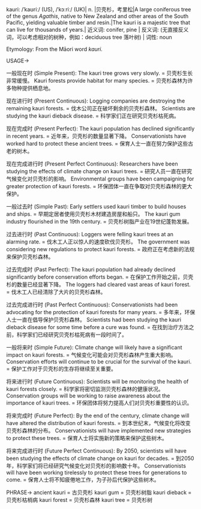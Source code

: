 kauri: /ˈkaʊriː/ (US), /ˈkɔːriː/ (UK)| n. |贝壳杉，考里松|A large coniferous tree of the genus *Agathis*, native to New Zealand and other areas of the South Pacific, yielding valuable timber and resin.|The kauri is a majestic tree that can live for thousands of years.| 近义词: conifer, pine | 反义词: (无直接反义词，可以考虑相对的树种，例如：deciduous tree 落叶树) | 词性: noun


Etymology: From the Māori word *kauri*.


USAGE->

一般现在时 (Simple Present):
The kauri tree grows very slowly. = 贝壳杉生长非常缓慢。
Kauri forests provide habitat for many species. = 贝壳杉森林为许多物种提供栖息地。

现在进行时 (Present Continuous):
Logging companies are destroying the remaining kauri forests. = 伐木公司正在破坏剩余的贝壳杉森林。
Scientists are studying the kauri dieback disease. = 科学家们正在研究贝壳杉枯死病。

现在完成时 (Present Perfect):
The kauri population has declined significantly in recent years. = 近年来，贝壳杉的数量显著下降。
Conservationists have worked hard to protect these ancient trees. = 保育人士一直在努力保护这些古老的树木。

现在完成进行时 (Present Perfect Continuous):
Researchers have been studying the effects of climate change on kauri trees. = 研究人员一直在研究气候变化对贝壳杉的影响。
Environmental groups have been campaigning for greater protection of kauri forests. = 环保团体一直在争取对贝壳杉森林的更大保护。

一般过去时 (Simple Past):
Early settlers used kauri timber to build houses and ships. = 早期定居者使用贝壳杉木材建造房屋和船只。
The kauri gum industry flourished in the 19th century. = 贝壳杉树脂产业在19世纪蓬勃发展。

过去进行时 (Past Continuous):
Loggers were felling kauri trees at an alarming rate. = 伐木工人正以惊人的速度砍伐贝壳杉。
The government was considering new regulations to protect kauri forests. = 政府正在考虑新的法规来保护贝壳杉森林。

过去完成时 (Past Perfect):
The kauri population had already declined significantly before conservation efforts began. = 在保护工作开始之前，贝壳杉的数量已经显著下降。
The loggers had cleared vast areas of kauri forest. = 伐木工人已经清除了大片的贝壳杉森林。


过去完成进行时 (Past Perfect Continuous):
Conservationists had been advocating for the protection of kauri forests for many years. = 多年来，环保人士一直在倡导保护贝壳杉森林。
Scientists had been studying the kauri dieback disease for some time before a cure was found. = 在找到治疗方法之前，科学家们已经研究贝壳杉枯死病有一段时间了。

一般将来时 (Simple Future):
Climate change will likely have a significant impact on kauri forests. = 气候变化可能会对贝壳杉森林产生重大影响。
Conservation efforts will continue to be crucial for the survival of the kauri. = 保护工作对于贝壳杉的生存将继续至关重要。

将来进行时 (Future Continuous):
Scientists will be monitoring the health of kauri forests closely. = 科学家将密切监测贝壳杉森林的健康状况。
Conservation groups will be working to raise awareness about the importance of kauri trees. = 环保团体将努力提高人们对贝壳杉重要性的认识。


将来完成时 (Future Perfect):
By the end of the century, climate change will have altered the distribution of kauri forests. = 到本世纪末，气候变化将改变贝壳杉森林的分布。
Conservationists will have implemented new strategies to protect these trees. = 保育人士将实施新的策略来保护这些树木。

将来完成进行时 (Future Perfect Continuous):
By 2050, scientists will have been studying the effects of climate change on kauri for decades. = 到2050年，科学家们将已经研究气候变化对贝壳杉的影响数十年。
Conservationists will have been working tirelessly to protect these trees for generations to come. = 保育人士将不知疲倦地工作，为子孙后代保护这些树木。

PHRASE->
ancient kauri = 古贝壳杉
kauri gum = 贝壳杉树脂
kauri dieback = 贝壳杉枯梢病
kauri forest = 贝壳杉森林
kauri tree = 贝壳杉树

